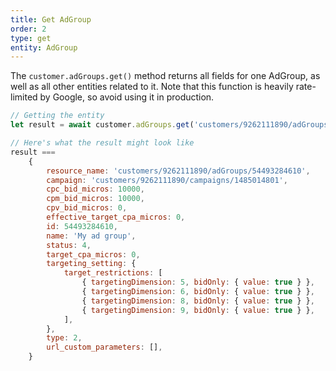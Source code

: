 ```yaml
---
title: Get AdGroup
order: 2
type: get
entity: AdGroup
---
```


The `customer.adGroups.get()` method returns all fields for one AdGroup, as well as all other entities related to it. Note that this function is heavily rate-limited by Google, so avoid using it in production.

```javascript
// Getting the entity
let result = await customer.adGroups.get('customers/9262111890/adGroups/54493284610')

// Here's what the result might look like
result ===
    {
        resource_name: 'customers/9262111890/adGroups/54493284610',
        campaign: 'customers/9262111890/campaigns/1485014801',
        cpc_bid_micros: 10000,
        cpm_bid_micros: 10000,
        cpv_bid_micros: 0,
        effective_target_cpa_micros: 0,
        id: 54493284610,
        name: 'My ad group',
        status: 4,
        target_cpa_micros: 0,
        targeting_setting: {
            target_restrictions: [
                { targetingDimension: 5, bidOnly: { value: true } },
                { targetingDimension: 6, bidOnly: { value: true } },
                { targetingDimension: 8, bidOnly: { value: true } },
                { targetingDimension: 9, bidOnly: { value: true } },
            ],
        },
        type: 2,
        url_custom_parameters: [],
    }
```
